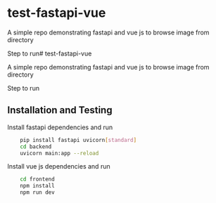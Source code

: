 # test-fastapi-vue

A simple repo demonstrating fastapi and vue js to browse image from directory

Step to run# test-fastapi-vue

A simple repo demonstrating fastapi and vue js to browse image from directory

Step to run
## Installation and Testing

Install fastapi dependencies and run

```bash
    pip install fastapi uvicorn[standard]
    cd backend
    uvicorn main:app --reload
```

Install vue js dependencies and run

```bash
    cd frontend
    npm install
    npm run dev
```
    
